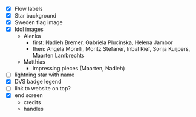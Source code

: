 - [x] Flow labels
- [x] Star background
- [x] Sweden flag image
- [x] Idol images
  - Alenka
    - first: Nadieh Bremer, Gabriela Plucinska, Helena Jambor
    - then: Angela Morelli, Moritz Stefaner, Inbal Rief, Sonja Kuijpers, Maarten Lambrechts
  - Matthias
    - impressing pieces (Maarten, Nadieh)
- [ ] lightning star with name
- [x] DVS badge legend
- [ ] link to website on top?
- [x] end screen
  - credits
  - handles